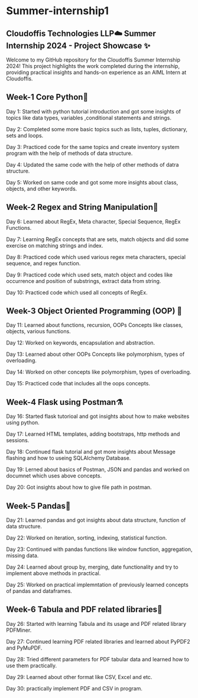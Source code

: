
# Summer-internship1

## Cloudoffis Technologies LLP☁️ Summer Internship 2024 - Project Showcase ✨
Welcome to my GitHub repository for the Cloudoffis Summer Internship 2024! This project highlights the work completed during the internship, providing practical insights and hands-on experience as an AIML Intern at Cloudoffis.
## Week-1 Core Python🐍

Day 1: Started with python tutorial introduction and got some insights of topics like data types, variables ,conditional statements and strings.

Day 2: Completed some more basic topics such as lists, tuples, dictionary, sets and loops.

Day 3: Practiced code for the same topics and create inventory system program with the help of methods of data structure.

Day 4:  Updated the same code with the help of other methods of datra structure.

Day 5: Worked on same code and got some more insights about class, objects, and other keywords.
## Week-2  Regex and String  Manipulation📝

Day 6:  Learned about RegEx, Meta character, Special Sequence, RegEx Functions.

Day 7:  Learning RegEx concepts that are sets, match objects and did some exercise on matching strings and index.

Day 8: Practiced code which used various regex meta characters, special sequence, and regex function.

Day 9: Practiced code which used sets, match object and codes like  occurrence and position of substrings, extract data from string. 

Day 10: Practiced code which used all concepts of RegEx.
## Week-3 Object Oriented  Programming (OOP) 📃 

Day 11:  Learned about functions, recursion, OOPs Concepts like classes, objects, various functions.

Day 12: Worked on keywords, encapsulation and abstraction.

Day 13: Learned about other OOPs Concepts like polymorphism, types of overloading.

Day 14: Worked on other concepts like polymorphism, types of overloading.

Day 15: Practiced code that includes all the oops concepts.
## Week-4  Flask using  Postman⚗️

Day 16: Started flask tutorioal and got insights about how to make websites using python.

Day 17: Learned HTML templates, adding bootstraps, http methods and sessions. 

Day 18: Continued flask tutorial and got more insights about Message flashing and how to useing SQLAlchemy Database.

Day 19: Lerned about basics of Postman, JSON and pandas and worked on documnet which uses above concepts.

Day 20: Got insights about how to give file path in postman.

## Week-5 Pandas🐼

Day 21: Learned pandas and got insights about data structure, function of data structure.

Day 22: Worked on iteration, sorting, indexing, statistical function.

Day 23: Continued with pandas functions like window function, aggregation, missing data.

Day 24: Learned about group by, merging, date functionality and try to implement above methods in practical.

Day 25: Worked on practical implemntation of previously learned concepts of pandas and dataframes.
## Week-6  Tabula and PDF related libraries📖

Day 26: Started with learning Tabula and its usage and PDF related  library PDFMiner.

Day 27: Continued learning PDF related libraries and learned about PyPDF2 and PyMuPDF.

Day 28: Tried different parameters for PDF tabular data and learned how to use them practically.

Day 29: Learned about other format like CSV, Excel and etc.

Day 30: practically implement PDF and CSV in program.